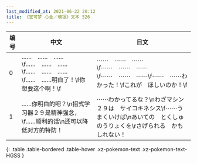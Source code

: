 ```yaml
---
last_modified_at: 2021-06-22 20:12
title: 《宝可梦 心金／魂银》文本 526
---
```

| 编号 | 中文 | 日文 |
| ---- | ---- | ---- |
| 0 | ……　……　……\f……　……　……\f……　……　……\f……　……明白了！\f你想要这个啊！\f | ⋯⋯　⋯⋯　⋯⋯\f⋯⋯　⋯⋯　⋯⋯\f⋯⋯　⋯⋯　⋯⋯\f⋯⋯　⋯⋯わかった！\fこれが　ほしいのか！\f |
| 1 | ……你明白的吧？\n招式学习器２９是精神强念，\f……顺利的话\n还可以降低对方的特防！ | ⋯⋯わかってるな？\nわざマシン２９は　サイコキネシス\f⋯⋯うまくいけば\nあいての　とくしゅ　のうりょくを\rさげられる　かもしれない！ |
{: .table .table-bordered .table-hover .xz-pokemon-text .xz-pokemon-text-HGSS }